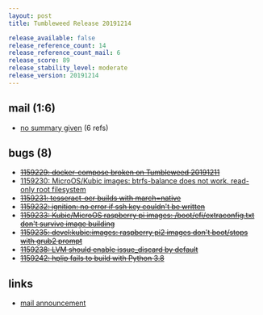 ```yaml
---
layout: post
title: Tumbleweed Release 20191214

release_available: false
release_reference_count: 14
release_reference_count_mail: 6
release_score: 89
release_stability_level: moderate
release_version: 20191214
---
```


## mail (1:6)

- [no summary given](https://lists.opensuse.org/opensuse-factory/2019-12/msg00092.html) (6 refs)

## bugs (8)

<!--more-->

- ~~[1159229: docker-compose broken on Tumbleweed 20191211](https://bugzilla.opensuse.org/show_bug.cgi?id=1159229)~~
- [1159230: MicroOS/Kubic images: btrfs-balance does not work, read-only root filesystem](https://bugzilla.opensuse.org/show_bug.cgi?id=1159230)
- ~~[1159231: tesseract-ocr builds with march=native](https://bugzilla.opensuse.org/show_bug.cgi?id=1159231)~~
- ~~[1159232: ignition: no error if ssh key couldn't be written](https://bugzilla.opensuse.org/show_bug.cgi?id=1159232)~~
- ~~[1159233: Kubic/MicroOS raspberry pi images: /boot/efi/extraconfig.txt don't survive image building](https://bugzilla.opensuse.org/show_bug.cgi?id=1159233)~~
- ~~[1159235: devel:kubic:images: raspberry pi2 images don't boot/stops with grub2 prompt](https://bugzilla.opensuse.org/show_bug.cgi?id=1159235)~~
- ~~[1159238: LVM should enable issue_discard by default](https://bugzilla.opensuse.org/show_bug.cgi?id=1159238)~~
- ~~[1159242: hplip fails to build with Python 3.8](https://bugzilla.opensuse.org/show_bug.cgi?id=1159242)~~



## links

- [mail announcement](https://lists.opensuse.org/opensuse-factory/2019-12/msg00090.html)
